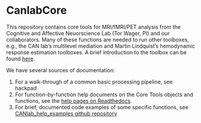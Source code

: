 CanlabCore
==========

This repository contains core tools for MRI/fMRI/PET analysis from the Cognitive and Affective Neuorscience Lab (Tor Wager, PI) and our collaborators.  Many of these functions are needed to run other toolboxes, e.g., the CAN lab’s multilevel mediation and Martin Lindquist’s hemodynamic response estimation toolboxes. A brief introduction to the toolbox can be found <a href = "http://canlab.github.io/CanlabCore">here</a>.

We have several sources of documentation:

1.  For a walk-through of a common basic processing pipeline, see hackpad
2.  For function-by-function help documents on the Core Tools objects and functions, see the <a href = http://canlabcore.readthedocs.org/en/latest/>help pages on Readthedocs</a>.
3.  For brief, documented code examples of some specific functions, see <a href='https://github.com/canlab/CANlab_help_examples'>CANlab_help_examples github repository</a>

